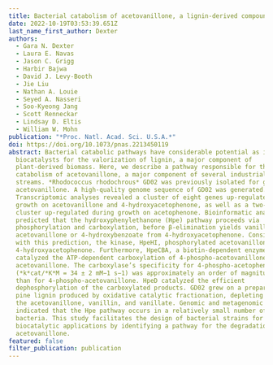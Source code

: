 ```yaml
---
title: Bacterial catabolism of acetovanillone, a lignin-derived compound
date: 2022-10-19T03:53:39.651Z
last_name_first_author: Dexter
authors:
  - Gara N. Dexter
  - Laura E. Navas
  - Jason C. Grigg
  - Harbir Bajwa
  - David J. Levy-Booth
  - Jie Liu
  - Nathan A. Louie
  - Seyed A. Nasseri
  - Soo-Kyeong Jang
  - Scott Renneckar
  - Lindsay D. Eltis
  - William W. Mohn
publication: "*Proc. Natl. Acad. Sci. U.S.A.*"
doi: https://doi.org/10.1073/pnas.2213450119
abstract: Bacterial catabolic pathways have considerable potential as industrial
  biocatalysts for the valorization of lignin, a major component of
  plant-derived biomass. Here, we describe a pathway responsible for the
  catabolism of acetovanillone, a major component of several industrial lignin
  streams. *Rhodococcus rhodochrous* GD02 was previously isolated for growth on
  acetovanillone. A high-quality genome sequence of GD02 was generated.
  Transcriptomic analyses revealed a cluster of eight genes up-regulated during
  growth on acetovanillone and 4-hydroxyacetophenone, as well as a two-gene
  cluster up-regulated during growth on acetophenone. Bioinformatic analyses
  predicted that the hydroxyphenylethanone (Hpe) pathway proceeds via
  phosphorylation and carboxylation, before β-elimination yields vanillate from
  acetovanillone or 4-hydroxybenzoate from 4-hydroxyacetophenone. Consistent
  with this prediction, the kinase, HpeHI, phosphorylated acetovanillone and
  4-hydroxyacetophenone. Furthermore, HpeCBA, a biotin-dependent enzyme,
  catalyzed the ATP-dependent carboxylation of 4-phospho-acetovanillone but not
  acetovanillone. The carboxylase’s specificity for 4-phospho-acetophenone
  (*k*cat/*K*M = 34 ± 2 mM−1 s−1) was approximately an order of magnitude higher
  than for 4-phospho-acetovanillone. HpeD catalyzed the efficient
  dephosphorylation of the carboxylated products. GD02 grew on a preparation of
  pine lignin produced by oxidative catalytic fractionation, depleting all of
  the acetovanillone, vanillin, and vanillate. Genomic and metagenomic searches
  indicated that the Hpe pathway occurs in a relatively small number of
  bacteria. This study facilitates the design of bacterial strains for
  biocatalytic applications by identifying a pathway for the degradation of
  acetovanillone.
featured: false
filter_publication: publication
---
```

